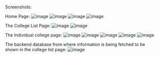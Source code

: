 Screenshots:

Home Page:
![image](https://user-images.githubusercontent.com/40858535/188160082-9cc6ade0-093d-48eb-86eb-954f8ff4fd75.png)
![image](https://user-images.githubusercontent.com/40858535/188160659-c4477d26-bd8e-4d31-8f0a-8af5eb11890f.png)
![image](https://user-images.githubusercontent.com/40858535/188161179-ecde161c-5959-43ab-a4d2-43ab58434a5e.png)
![image](https://user-images.githubusercontent.com/40858535/188161545-0b2959c6-540b-41a5-b45a-77508f03bd24.png)


The College List Page:
![image](https://user-images.githubusercontent.com/40858535/188163405-0a5bddd1-47d3-4046-bc76-cd463d726276.png)
![image](https://user-images.githubusercontent.com/40858535/188165160-d4ab82ac-7b22-4c57-93c3-0bcef8b6085f.png)


The Individual college page:
![image](https://user-images.githubusercontent.com/40858535/188166393-278ea18a-ab84-47b0-9f40-1e31cdd4131b.png)
![image](https://user-images.githubusercontent.com/40858535/188166542-28912c50-f289-44f2-8bbb-f60ab331f00f.png)
![image](https://user-images.githubusercontent.com/40858535/188166669-aef71464-9829-4016-bc45-59bfd92f7351.png)
![image](https://user-images.githubusercontent.com/40858535/188166758-e7a86ffd-dddf-4709-a050-f8fc991b089d.png)
![image](https://user-images.githubusercontent.com/40858535/188166846-0fe1a83a-810e-4be9-8eb1-42334c4595a2.png)


The backend database from where information is being fetched to be shown in the college list page:
![image](https://user-images.githubusercontent.com/40858535/188167338-7df5a286-9a82-4553-9f72-ffd81672f828.png)
